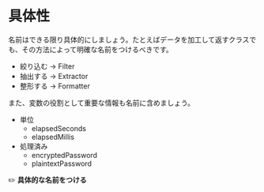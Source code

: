 # 具体性
名前はできる限り具体的にしましょう。たとえばデータを加工して返すクラスでも、その方法によって明確な名前をつけるべきです。

- 絞り込む → Filter
- 抽出する → Extractor
- 整形する → Formatter

また、変数の役割として重要な情報も名前に含めましょう。

- 単位
  - elapsedSeconds
  - elapsedMillis
- 処理済み
  - encryptedPassword
  - plaintextPassword

:pencil2: **具体的な名前をつける**
